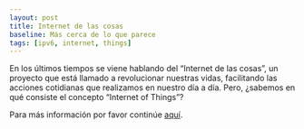 ```yaml
---
layout: post
title: Internet de las cosas
baseline: Más cerca de lo que parece
tags: [ipv6, internet, things]
---
```


<p>En los últimos tiempos se viene hablando del “Internet de las cosas”, un proyecto que está llamado a revolucionar nuestras vidas, facilitando las acciones cotidianas que realizamos en nuestro día a día. Pero, ¿sabemos en qué consiste el concepto “Internet of Things”?</p>

Para más información por favor continúe <a href="http://coregroupco.github.io/iot.html">aquí</a>.
